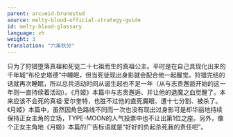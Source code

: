 ```yaml
---
parent: arcueid-brunestud
source: melty-blood-official-strategy-guide
id: melty-blood-glossary
language: zh
weight: 3
translation: "六条秋分"
---
```


只为了狩猎堕落真祖和死徒二十七祖而生的真祖公主。平时是在自己具现化出来的千年城“布伦史塔德”中睡眠，但当死徒现出身影就会配合他一起醒觉。狩猎完结的话就再次睡眠，所以总共活动时间从诞生起也不足一年（从与志贵邂逅开始的这一年则一直持续着活动）。《月姬》本篇中与志贵邂逅、并让他的退魔之血觉醒了。本来应该不会死的真祖·爱尔奎特，也胜不过他的直死魔眼、遭十七分割、被杀了。《月姬》本篇中，虽然因角色路线不同而一次也没有现出过身影可是却华丽地持续保持正女主角的立场，TYPE-MOON的人气投票中也不让出第1位之座。另外，像个正女主角地《月姬》本篇的广告标语就是“好好的负起杀死我的责任吧”。
